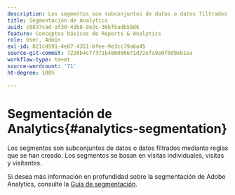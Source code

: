 ```yaml
---
description: Los segmentos son subconjuntos de datos o datos filtrados mediante reglas que se han creado. Los segmentos se basan en visitas individuales, visitas y visitantes.
title: Segmentación de Analytics
uuid: c8837cad-af30-43b8-8e3c-36bf6adb58d6
feature: Conceptos básicos de Reports & Analytics
role: User, Admin
exl-id: 021cd591-4e87-4351-bfee-9e3cc79a6a45
source-git-commit: 7226b4c77371b486006671d72efa9e0f0d9eb1ea
workflow-type: tm+mt
source-wordcount: '71'
ht-degree: 100%

---
```


# Segmentación de Analytics{#analytics-segmentation}

Los segmentos son subconjuntos de datos o datos filtrados mediante reglas que se han creado. Los segmentos se basan en visitas individuales, visitas y visitantes.

Si desea más información en profundidad sobre la segmentación de Adobe Analytics, consulte la [Guía de segmentación](https://experienceleague.adobe.com/docs/analytics/components/segmentation/seg-home.html?lang=es).
